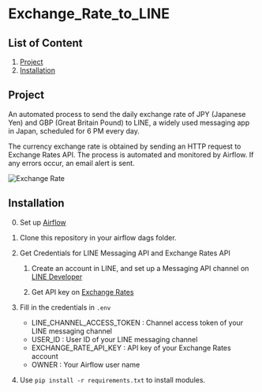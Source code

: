 # Exchange_Rate_to_LINE

## List of Content
1. [Project](#project)  
1. [Installation](#installation)


## Project

An automated process to send the daily exchange rate of JPY (Japanese Yen) and GBP (Great Britain Pound) to LINE, a widely used messaging app in Japan, scheduled for 6 PM every day.   

The currency exchange rate is obtained by sending an HTTP request to Exchange Rates API.
The process is automated and monitored by Airflow. If any errors occur, an email alert is sent.


![Exchange Rate](https://github.com/SayakaYanagi/Exchange_Rate/assets/72021349/d54cb2df-2902-4fce-8adc-35a518a6fcd4)


## Installation

0. Set up [Airflow](https://airflow.apache.org/docs/apache-airflow/stable/index.html)


1. Clone this repository in your airflow dags folder.

2. Get Credentials for LINE Messaging API and Exchange Rates API
   
   1. Create an account in LINE, and set up a Messaging API channel on [LINE Developer](https://developers.line.biz/console)

   1. Get API key on [Exchange Rates](https://exchangeratesapi.io/)

3. Fill in the credentials in `.env `
   - LINE_CHANNEL_ACCESS_TOKEN : Channel access token of your LINE messaging channel
   - USER_ID : User ID of your LINE messaging channel
   - EXCHANGE_RATE_API_KEY : API key of your Exchange Rates account
   - OWNER : Your Airflow user name

4. Use `pip install -r requirements.txt` to install modules.
